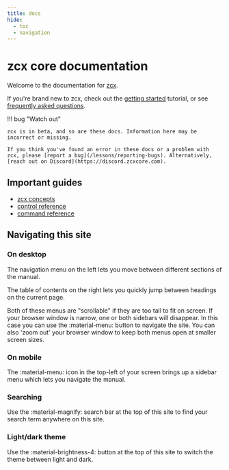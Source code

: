 ```yaml
---
title: docs
hide:
  - toc
  - navigation
---
```


# zcx core documentation

Welcome to the documentation for [zcx](/).

If you're brand new to zcx, check out the [getting started](/tutorials/getting-started) tutorial, or see [frequently asked questions](/faq).

!!! bug "Watch out"
    
    zcx is in beta, and so are these docs. Information here may be incorrect or missing.

    If you think you've found an error in these docs or a problem with zcx, please [report a bug](/lessons/reporting-bugs). Alternatively, [reach out on Discord](https://discord.zcxcore.com).


## Important guides

- [zcx concepts](/tutorials/getting-started/zcx-concepts)
- [control reference](/reference/control-reference/z-control)
-  [command reference](/reference/command-reference)

## Navigating this site

### On desktop

The navigation menu on the left lets you move between different sections of the manual. 

The table of contents on the right lets you quickly jump between headings on the current page.

Both of these menus are "scrollable" if they are too tall to fit on screen. If your browser window is narrow, one or both sidebars will disappear. In this case you can use the :material-menu: button to navigate the site. You can also 'zoom out' your browser window to keep both menus open at smaller screen sizes.

### On mobile

The :material-menu: icon in the top-left of your screen brings up a sidebar menu which lets you navigate the manual.

### Searching

Use the :material-magnify: search bar at the top of this site to find your search term anywhere on this site.

### Light/dark theme

Use the :material-brightness-4: button at the top of this site to switch the theme between light and dark.
